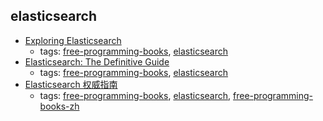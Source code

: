 elasticsearch 
---
* [Exploring Elasticsearch](http://exploringelasticsearch.com)
    * tags: [free-programming-books](../tags/free-programming-books.md), [elasticsearch](../tags/elasticsearch.md)
* [Elasticsearch: The Definitive Guide](https://www.elastic.co/guide/en/elasticsearch/guide/current/index.html)
    * tags: [free-programming-books](../tags/free-programming-books.md), [elasticsearch](../tags/elasticsearch.md)
* [Elasticsearch 权威指南](https://github.com/looly/elasticsearch-definitive-guide-cn)
    * tags: [free-programming-books](../tags/free-programming-books.md), [elasticsearch](../tags/elasticsearch.md), [free-programming-books-zh](../tags/free-programming-books-zh.md)
